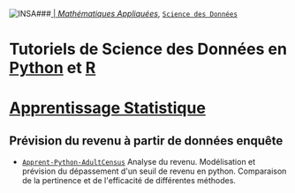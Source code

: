 ###<a href="http://www.insa-toulouse.fr/" ><img src="http://www.math.univ-toulouse.fr/~besse/Wikistat/Images/Logo_INSAvilletoulouse-RVB.png" style="float:left; max-width: 80px; display: inline" alt="INSA"/> |  [*Mathématiques Appliquées*](http://www.math.insa-toulouse.fr/fr/index.html), [`Science des Données`](http://www.math.insa-toulouse.fr/fr/enseignement.html)

# Tutoriels de Science des Données en [Python](https://www.python.org/) et [R](href="https://cran.r-project.org/)
# [Apprentissage Statistique](\http://wikistat.fr)


## Prévision du revenu à partir de données enquête
- [`Apprent-Python-AdultCensus`](https://github.com/wikistat/Apprentissage/blob/master/Adult-Census/Apprent-Python-AdultCensus.ipynb) Analyse du revenu. Modélisation et prévision du dépassement d'un seuil de revenu en python. Comparaison de la pertinence et de l'efficacité de différentes méthodes.